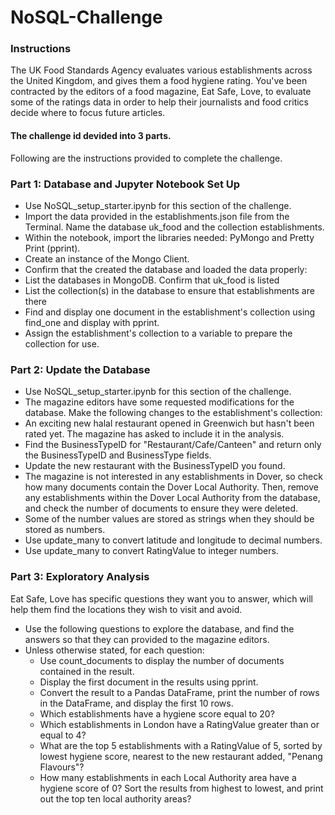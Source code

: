 # NoSQL-Challenge
### Instructions

The UK Food Standards Agency evaluates various establishments across the United Kingdom, and gives them a food hygiene rating. You've been contracted by the editors of a food magazine, Eat Safe, Love, to evaluate some of the ratings data in order to help their journalists and food critics decide where to focus future articles.

#### The challenge id devided into 3 parts. 
Following are the instructions provided to complete the challenge. 

### Part 1: Database and Jupyter Notebook Set Up
- Use NoSQL_setup_starter.ipynb for this section of the challenge.
- Import the data provided in the establishments.json file from the Terminal. Name the database uk_food and the collection establishments. 
- Within the notebook, import the libraries needed: PyMongo and Pretty Print (pprint).
- Create an instance of the Mongo Client.
- Confirm that the created the database and loaded the data properly:
- List the databases in MongoDB. Confirm that uk_food is listed
- List the collection(s) in the database to ensure that establishments are there
- Find and display one document in the establishment's collection using find_one and display with pprint.
- Assign the establishment's collection to a variable to prepare the collection for use.

### Part 2: Update the Database
- Use NoSQL_setup_starter.ipynb for this section of the challenge.
- The magazine editors have some requested modifications for the database. Make the following changes to the establishment's collection:
- An exciting new halal restaurant opened in Greenwich but hasn't been rated yet. The magazine has asked to include it in the analysis.
- Find the BusinessTypeID for "Restaurant/Cafe/Canteen" and return only the BusinessTypeID and BusinessType fields.
- Update the new restaurant with the BusinessTypeID you found.
- The magazine is not interested in any establishments in Dover, so check how many documents contain the Dover Local Authority. Then, remove any establishments within the Dover Local Authority from the database, and check the number of documents to ensure they were deleted.
- Some of the number values are stored as strings when they should be stored as numbers.
- Use update_many to convert latitude and longitude to decimal numbers.
- Use update_many to convert RatingValue to integer numbers.

### Part 3: Exploratory Analysis
Eat Safe, Love has specific questions they want you to answer, which will help them find the locations they wish to visit and avoid.

- Use the following questions to explore the database, and find the answers so that they can provided to the magazine editors.
- Unless otherwise stated, for each question:
    - Use count_documents to display the number of documents contained in the result.
    - Display the first document in the results using pprint.
    - Convert the result to a Pandas DataFrame, print the number of rows in the DataFrame, and display the first 10 rows.
    - Which establishments have a hygiene score equal to 20?
    - Which establishments in London have a RatingValue greater than or equal to 4?
    - What are the top 5 establishments with a RatingValue of 5, sorted by lowest hygiene score, nearest to the new restaurant added, "Penang Flavours"?
    - How many establishments in each Local Authority area have a hygiene score of 0? Sort the results from highest to lowest, and print out the top ten local authority areas?
